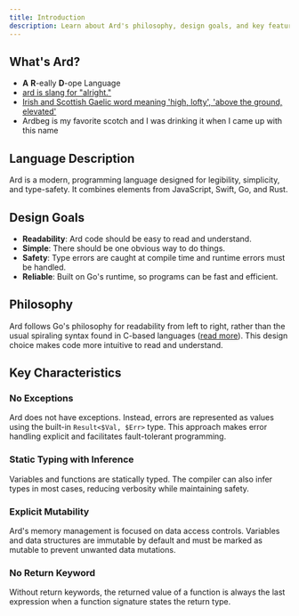 ```yaml
---
title: Introduction
description: Learn about Ard's philosophy, design goals, and key features.
---
```


## What's Ard?

- **A** **R**-eally **D**-ope Language
- [ard is slang for "alright."](https://www.dictionary.com/e/slang/ard/)
- [Irish and Scottish Gaelic word meaning 'high, lofty', 'above the ground, elevated'](https://www.oxfordreference.com/display/10.1093/oi/authority.20110803095422661)
- Ardbeg is my favorite scotch and I was drinking it when I came up with this name

## Language Description

Ard is a modern, programming language designed for legibility, simplicity, and type-safety.
It combines elements from JavaScript, Swift, Go, and Rust.

## Design Goals

- **Readability**: Ard code should be easy to read and understand.
- **Simple**: There should be one obvious way to do things.
- **Safety**: Type errors are caught at compile time and runtime errors must be handled.
- **Reliable**: Built on Go's runtime, so programs can be fast and efficient.

## Philosophy

Ard follows Go's philosophy for readability from left to right, rather than the usual spiraling syntax found in C-based languages ([read more](https://c-faq.com/decl/spiral.anderson.html)). This design choice makes code more intuitive to read and understand.

## Key Characteristics

### No Exceptions
Ard does not have exceptions. Instead, errors are represented as values using the built-in `Result<$Val, $Err>` type.
This approach makes error handling explicit and facilitates fault-tolerant programming.

### Static Typing with Inference
Variables and functions are statically typed. The compiler can also infer types in most cases, reducing verbosity while maintaining safety.

### Explicit Mutability
Ard's memory management is focused on data access controls. Variables and data structures are immutable by default and must be marked as mutable to prevent unwanted data mutations.

### No Return Keyword
Without return keywords, the returned value of a function is always the last expression when a function signature states the return type.
